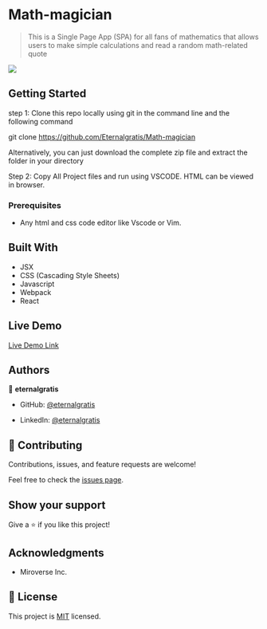 # Math-magician
> This is a Single Page App (SPA) for all fans of mathematics that allows users to make simple calculations and read a random math-related quote

![](https://img.shields.io/badge/Microverse-blueviolet)


## Getting Started

step 1: Clone this repo locally using git in the command line and the following command

git clone https://github.com/Eternalgratis/Math-magician

Alternatively, you can just download the complete zip file and extract the folder in your directory

Step 2: Copy All Project files and run using VSCODE. HTML can be viewed in browser.

### Prerequisites

- Any html and css code editor like Vscode or Vim.

## Built With

- JSX
- CSS (Cascading Style Sheets)
- Javascript
- Webpack
- React


## Live Demo

[Live  Demo Link](#)

## Authors

👤 **eternalgratis**

- GitHub: [@eternalgratis](https://github.com/Eternalgratis)

- LinkedIn: [@eternalgratis](https://st1.zoom.us/web_client/4qu8baa/html/externalLinkPage.html?ref=https://www.linkedin.com/in/titilope-apuabi-69a98719b//)


## 🤝 Contributing

Contributions, issues, and feature requests are welcome!

Feel free to check the [issues page](../../issues/).


## Show your support

Give a ⭐️ if you like this project!

## Acknowledgments

- Miroverse Inc.


## 📝 License

This project is [MIT](./MIT.md) licensed.

